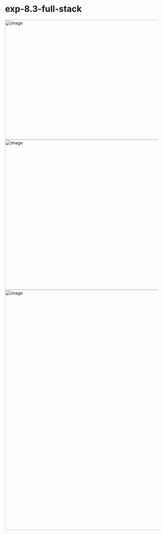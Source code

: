 # exp-8.3-full-stack
<img width="1248" height="394" alt="image" src="https://github.com/user-attachments/assets/fc904c62-0842-4289-9d0e-f425ed17bd51" />
<img width="1251" height="494" alt="image" src="https://github.com/user-attachments/assets/fa9e177a-db4f-467a-8484-d5e466c7c00f" />
<img width="1261" height="790" alt="image" src="https://github.com/user-attachments/assets/0cacc165-ca14-43be-9727-aee0063f13b5" />

